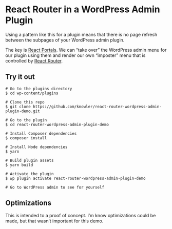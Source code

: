 # React Router in a WordPress Admin Plugin

Using a pattern like this for a plugin means that there is no
page refresh between the subpages of your WordPress admin
plugin.

The key is [React Portals](http://reactjs.org/docs/portals.html). 
We can “take over” the WordPress admin menu for our plugin using
them and render our own “imposter” menu that is controlled by
[React Router](https://reacttraining.com/react-router/web/).

## Try it out

```shell
# Go to the plugins directory
$ cd wp-content/plugins

# Clone this repo
$ git clone https://github.com/knowler/react-router-wordpress-admin-plugin-demo.git

# Go to the plugin
$ cd react-router-wordpress-admin-plugin-demo

# Install Composer dependencies
$ composer install

# Install Node dependencies
$ yarn

# Build plugin assets
$ yarn build

# Activate the plugin
$ wp plugin activate react-router-wordpress-admin-plugin-demo

# Go to WordPress admin to see for yourself
```

## Optimizations

This is intended to a proof of concept. I’m know optimizations
could be made, but that wasn’t important for this demo.
